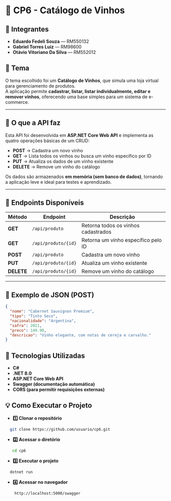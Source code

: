 # 🍷 CP6 - Catálogo de Vinhos

## 👥 Integrantes

- **Eduardo Fedeli Souza** — RM550132  
- **Gabriel Torres Luiz** — RM98600  
- **Otávio Vitoriano Da Silva** — RM552012  

## 🧠 Tema
O tema escolhido foi um **Catálogo de Vinhos**, que simula uma loja virtual para gerenciamento de produtos.  
A aplicação permite **cadastrar, listar, listar individualmente, editar e remover vinhos**, oferecendo uma base simples para um sistema de e-commerce.

---

## 🧩 O que a API faz
Esta API foi desenvolvida em **ASP.NET Core Web API** e implementa as quatro operações básicas de um CRUD:
- **POST** → Cadastra um novo vinho  
- **GET** → Lista todos os vinhos ou busca um vinho específico por ID  
- **PUT** → Atualiza os dados de um vinho existente  
- **DELETE** → Remove um vinho do catálogo  

Os dados são armazenados **em memória (sem banco de dados)**, tornando a aplicação leve e ideal para testes e aprendizado.

---

## 🚀 Endpoints Disponíveis

| Método | Endpoint | Descrição |
|---------|-----------|------------|
| **GET** | `/api/produto` | Retorna todos os vinhos cadastrados |
| **GET** | `/api/produto/{id}` | Retorna um vinho específico pelo ID |
| **POST** | `/api/produto` | Cadastra um novo vinho |
| **PUT** | `/api/produto/{id}` | Atualiza um vinho existente |
| **DELETE** | `/api/produto/{id}` | Remove um vinho do catálogo |

---

## 🍇 Exemplo de JSON (POST)

```json
{
  "nome": "Cabernet Sauvignon Premium",
  "tipo": "Tinto Seco",
  "nacionalidade": "Argentina",
  "safra": 2021,
  "preco": 149.90,
  "descricao": "Vinho elegante, com notas de cereja e carvalho."
}
```

## 🧰 Tecnologias Utilizadas

- **C#**
- **.NET 8.0**
- **ASP.NET Core Web API**
- **Swagger (documentação automática)**
- **CORS (para permitir requisições externas)**

## 💡 Como Executar o Projeto

- **1️⃣ Clonar o repositório**
```bash
  git clone https://github.com/usuario/cp6.git
```
- **2️⃣ Acessar o diretório**
```bash
   cd cp6
```
- **3️⃣ Executar o projeto**
```bash
  dotnet run
```
- **4️⃣ Acessar no navegador**
```
    http://localhost:5000/swagger
```

